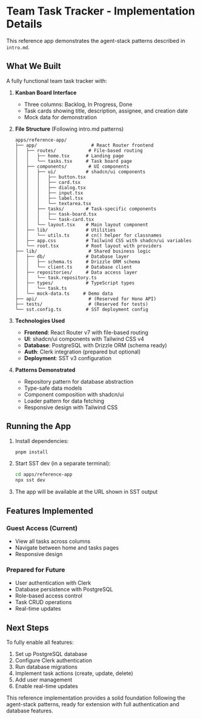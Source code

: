# Team Task Tracker - Implementation Details

This reference app demonstrates the agent-stack patterns described in `intro.md`.

## What We Built

A fully functional team task tracker with:

1. **Kanban Board Interface**
   - Three columns: Backlog, In Progress, Done
   - Task cards showing title, description, assignee, and creation date
   - Mock data for demonstration

2. **File Structure** (Following intro.md patterns)
   ```
   apps/reference-app/
   ├── app/                    # React Router frontend
   │   ├── routes/            # File-based routing
   │   │   ├── home.tsx      # Landing page
   │   │   └── tasks.tsx     # Task board page
   │   ├── components/        # UI components
   │   │   ├── ui/           # shadcn/ui components
   │   │   │   ├── button.tsx
   │   │   │   ├── card.tsx
   │   │   │   ├── dialog.tsx
   │   │   │   ├── input.tsx
   │   │   │   ├── label.tsx
   │   │   │   └── textarea.tsx
   │   │   ├── tasks/        # Task-specific components
   │   │   │   ├── task-board.tsx
   │   │   │   └── task-card.tsx
   │   │   └── layout.tsx    # Main layout component
   │   ├── lib/              # Utilities
   │   │   └── utils.ts      # cn() helper for classnames
   │   ├── app.css           # Tailwind CSS with shadcn/ui variables
   │   └── root.tsx          # Root layout with providers
   ├── lib/                   # Shared business logic
   │   ├── db/               # Database layer
   │   │   ├── schema.ts     # Drizzle ORM schema
   │   │   └── client.ts     # Database client
   │   ├── repositories/     # Data access layer
   │   │   └── task.repository.ts
   │   ├── types/            # TypeScript types
   │   │   └── task.ts
   │   └── mock-data.ts     # Demo data
   ├── api/                   # (Reserved for Hono API)
   ├── tests/                 # (Reserved for tests)
   └── sst.config.ts         # SST deployment config
   ```

3. **Technologies Used**
   - **Frontend**: React Router v7 with file-based routing
   - **UI**: shadcn/ui components with Tailwind CSS v4
   - **Database**: PostgreSQL with Drizzle ORM (schema ready)
   - **Auth**: Clerk integration (prepared but optional)
   - **Deployment**: SST v3 configuration

4. **Patterns Demonstrated**
   - Repository pattern for database abstraction
   - Type-safe data models
   - Component composition with shadcn/ui
   - Loader pattern for data fetching
   - Responsive design with Tailwind CSS

## Running the App

1. Install dependencies:
   ```bash
   pnpm install
   ```

2. Start SST dev (in a separate terminal):
   ```bash
   cd apps/reference-app
   npx sst dev
   ```

3. The app will be available at the URL shown in SST output

## Features Implemented

### Guest Access (Current)
- View all tasks across columns
- Navigate between home and tasks pages
- Responsive design

### Prepared for Future
- User authentication with Clerk
- Database persistence with PostgreSQL
- Role-based access control
- Task CRUD operations
- Real-time updates

## Next Steps

To fully enable all features:

1. Set up PostgreSQL database
2. Configure Clerk authentication
3. Run database migrations
4. Implement task actions (create, update, delete)
5. Add user management
6. Enable real-time updates

This reference implementation provides a solid foundation following the agent-stack patterns, ready for extension with full authentication and database features. 